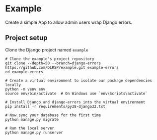 # Example

Create a simple App to allow admin users wrap Django errors.

## Project setup

Clone the Django project named `example`

```shell
# Clone the example's project repository
git clone --depth=50 --branch=django-errors https://github.com/DLRSP/example.git example-errors
cd example-errors

# Create a virtual environment to isolate our package dependencies locally
python -m venv env
source env/bin/activate  # On Windows use `env\Scripts\activate`

# Install Django and django-errors into the virtual environment
pip install -r requirements/py38-django32.txt

# Now sync your database for the first time
python manage.py migrate

# Run the local server
python manage.py runserver
```
